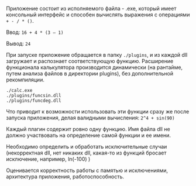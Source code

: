 Приложение состоит из исполняемого файла - .exe, который имеет консольный интерфейс и способен вычислять выражения с операциями ```+ - / * ()```.

Ввод: ```16 + 4 * (3 – 1)```

Вывод: ```24```

При запуске приложение обращается в папку ```./plugins```, и из каждой dll загружает и распознает соответствующую функцию. Расширение функционала калькулятора производится динамически (на рантайме, путем анализа файлов в директории plugins), без дополнительной рекомпиляции.
```
./calc.exe
./plugins/funcsin.dll
./plugins/funcdeg.dll
```

Что приводит к возможности использовать эти функции сразу же после запуска приложения, делая валидными вычисления: ```2^4 + sin(90)```

Каждый плагин содержит ровно одну функцию. Имя файла dll не должно участвовать на определение самой функции и ее имени. 

Необходимо определить и обработать исключительные случаи (некорректная dll, нет никаких dll, какая-то из функций бросает исключение, например, ln(-100) )

Оценивается корректность работы с памятью и исключениями, архитектура приложения, работоспособность.
